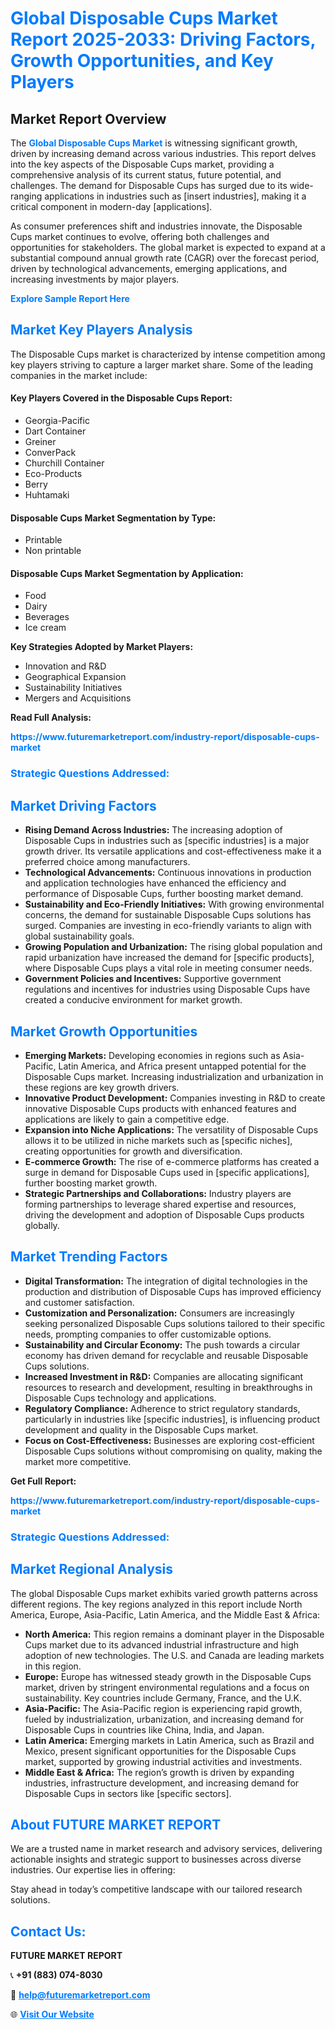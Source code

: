<h1 style="color: #007BFF;">Global Disposable Cups Market Report 2025-2033: Driving Factors, Growth Opportunities, and Key Players</h1>

<section id="overview">
<h2>Market Report Overview</h2>
<p>The <a href="https://www.futuremarketreport.com/industry-report/disposable-cups-market" style="color: #007BFF; text-decoration: none;"><strong>Global Disposable Cups Market</strong></a> is witnessing significant growth, driven by increasing demand across various industries. This report delves into the key aspects of the Disposable Cups market, providing a comprehensive analysis of its current status, future potential, and challenges. The demand for Disposable Cups has surged due to its wide-ranging applications in industries such as [insert industries], making it a critical component in modern-day [applications].</p>
<p>As consumer preferences shift and industries innovate, the Disposable Cups market continues to evolve, offering both challenges and opportunities for stakeholders. The global market is expected to expand at a substantial compound annual growth rate (CAGR) over the forecast period, driven by technological advancements, emerging applications, and increasing investments by major players.</p>
</section>

<section id="overview">
<p><a href="https://www.futuremarketreport.com/request-sample/reportId=54425" style="color: #007BFF; text-decoration: none;"><strong>Explore Sample Report Here</strong></a></p>
</section>

<section id="key-players">
<h2 style="color: #007BFF;">Market Key Players Analysis</h2>
<p>The Disposable Cups market is characterized by intense competition among key players striving to capture a larger market share. Some of the leading companies in the market include:</p>
<h4>Key Players Covered in the Disposable Cups Report:</h4>
<ul><li>Georgia-Pacific</li><li>Dart Container</li><li>Greiner</li><li>ConverPack</li><li>Churchill Container</li><li>Eco-Products</li><li>Berry</li><li>Huhtamaki</li></ul>
<h4>Disposable Cups Market Segmentation by Type:</h4>
<ul><li>Printable</li><li>Non printable</li></ul>

<h4>Disposable Cups Market Segmentation by Application:</h4>
<ul><li>Food</li><li>Dairy</li><li>Beverages</li><li>Ice cream</li></ul>
<p><strong>Key Strategies Adopted by Market Players:</strong></p>
<ul>
<li>Innovation and R&D</li>
<li>Geographical Expansion</li>
<li>Sustainability Initiatives</li>
<li>Mergers and Acquisitions</li>
</ul>
</section>

<section>
<p><strong>Read Full Analysis: </strong></p><a href="https://www.futuremarketreport.com/industry-report/disposable-cups-market" style="color: #007BFF; text-decoration: none;"><strong>https://www.futuremarketreport.com/industry-report/disposable-cups-market</strong></a>
<h3 style="color: #007BFF;">Strategic Questions Addressed:</h3>
</section>

<section id="driving-factors">
<h2 style="color: #007BFF;">Market Driving Factors</h2>
<ul>
<li><strong>Rising Demand Across Industries:</strong> The increasing adoption of Disposable Cups in industries such as [specific industries] is a major growth driver. Its versatile applications and cost-effectiveness make it a preferred choice among manufacturers.</li>
<li><strong>Technological Advancements:</strong> Continuous innovations in production and application technologies have enhanced the efficiency and performance of Disposable Cups, further boosting market demand.</li>
<li><strong>Sustainability and Eco-Friendly Initiatives:</strong> With growing environmental concerns, the demand for sustainable Disposable Cups solutions has surged. Companies are investing in eco-friendly variants to align with global sustainability goals.</li>
<li><strong>Growing Population and Urbanization:</strong> The rising global population and rapid urbanization have increased the demand for [specific products], where Disposable Cups plays a vital role in meeting consumer needs.</li>
<li><strong>Government Policies and Incentives:</strong> Supportive government regulations and incentives for industries using Disposable Cups have created a conducive environment for market growth.</li>
</ul>
</section>

<section id="growth-opportunities">
<h2 style="color: #007BFF;">Market Growth Opportunities</h2>
<ul>
<li><strong>Emerging Markets:</strong> Developing economies in regions such as Asia-Pacific, Latin America, and Africa present untapped potential for the Disposable Cups market. Increasing industrialization and urbanization in these regions are key growth drivers.</li>
<li><strong>Innovative Product Development:</strong> Companies investing in R&D to create innovative Disposable Cups products with enhanced features and applications are likely to gain a competitive edge.</li>
<li><strong>Expansion into Niche Applications:</strong> The versatility of Disposable Cups allows it to be utilized in niche markets such as [specific niches], creating opportunities for growth and diversification.</li>
<li><strong>E-commerce Growth:</strong> The rise of e-commerce platforms has created a surge in demand for Disposable Cups used in [specific applications], further boosting market growth.</li>
<li><strong>Strategic Partnerships and Collaborations:</strong> Industry players are forming partnerships to leverage shared expertise and resources, driving the development and adoption of Disposable Cups products globally.</li>
</ul>
</section>

<section id="trending-factors">
<h2 style="color: #007BFF;">Market Trending Factors</h2>
<ul>
<li><strong>Digital Transformation:</strong> The integration of digital technologies in the production and distribution of Disposable Cups has improved efficiency and customer satisfaction.</li>
<li><strong>Customization and Personalization:</strong> Consumers are increasingly seeking personalized Disposable Cups solutions tailored to their specific needs, prompting companies to offer customizable options.</li>
<li><strong>Sustainability and Circular Economy:</strong> The push towards a circular economy has driven demand for recyclable and reusable Disposable Cups solutions.</li>
<li><strong>Increased Investment in R&D:</strong> Companies are allocating significant resources to research and development, resulting in breakthroughs in Disposable Cups technology and applications.</li>
<li><strong>Regulatory Compliance:</strong> Adherence to strict regulatory standards, particularly in industries like [specific industries], is influencing product development and quality in the Disposable Cups market.</li>
<li><strong>Focus on Cost-Effectiveness:</strong> Businesses are exploring cost-efficient Disposable Cups solutions without compromising on quality, making the market more competitive.</li>
</ul>
</section>

<section>
<p><strong>Get Full Report: </strong></p><a href="https://www.futuremarketreport.com/industry-report/disposable-cups-market" style="color: #007BFF; text-decoration: none;"><strong>https://www.futuremarketreport.com/industry-report/disposable-cups-market</strong></a>
<h3 style="color: #007BFF;">Strategic Questions Addressed:</h3>
</section>


<section id="regional-analysis">
<h2 style="color: #007BFF;">Market Regional Analysis</h2>
<p>The global Disposable Cups market exhibits varied growth patterns across different regions. The key regions analyzed in this report include North America, Europe, Asia-Pacific, Latin America, and the Middle East & Africa:</p>
<ul>
<li><strong>North America:</strong> This region remains a dominant player in the Disposable Cups market due to its advanced industrial infrastructure and high adoption of new technologies. The U.S. and Canada are leading markets in this region.</li>
<li><strong>Europe:</strong> Europe has witnessed steady growth in the Disposable Cups market, driven by stringent environmental regulations and a focus on sustainability. Key countries include Germany, France, and the U.K.</li>
<li><strong>Asia-Pacific:</strong> The Asia-Pacific region is experiencing rapid growth, fueled by industrialization, urbanization, and increasing demand for Disposable Cups in countries like China, India, and Japan.</li>
<li><strong>Latin America:</strong> Emerging markets in Latin America, such as Brazil and Mexico, present significant opportunities for the Disposable Cups market, supported by growing industrial activities and investments.</li>
<li><strong>Middle East & Africa:</strong> The region’s growth is driven by expanding industries, infrastructure development, and increasing demand for Disposable Cups in sectors like [specific sectors].</li>
</ul>
</section>

<footer>
<h2 style="color: #007BFF;">About FUTURE MARKET REPORT</h2>
<p>We are a trusted name in market research and advisory services, delivering actionable insights and strategic support to businesses across diverse industries. Our expertise lies in offering:</p>

<p>Stay ahead in today’s competitive landscape with our tailored research solutions.</p>

<h2 style="color: #007BFF;">Contact Us:</h2>
<p><strong>FUTURE MARKET REPORT</strong></p>
<p>📞 <strong>+91 (883) 074-8030</strong></p>
<p>📧 <strong><a href="mailto:help@futuremarketreport.com" style="color: #007BFF;">help@futuremarketreport.com</a></strong></p>
<p>🌐 <strong><a href="https://www.futuremarketreport.com/" style="color: #007BFF;">Visit Our Website</a></strong></p>
</footer>